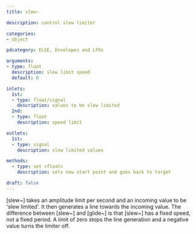 ```yaml
---
title: slew~

description: control slew limiter

categories:
- object

pdcategory: ELSE, Envelopes and LFOs

arguments:
- type: float
  description: slew limit speed
  default: 0

inlets:
  1st:
  - type: float/signal
    description: values to be slew limited
  2nd:
  - type: float
    description: speed limit

outlets:
  1st:
  - type: signal
    description: slew limited values

methods:
  - type: set <float>
    description: sets new start point and goes back to target

draft: false
---
```


[slew~] takes an amplitude limit per second and an incoming value to be 'slew limited'. It then generates a line towards the incoming value. The difference between [slew~] and [glide~] is that [slew~] has a fixed speed, not a fixed period. A limit of zero stops the line generation and a negative value turns the limiter off.
